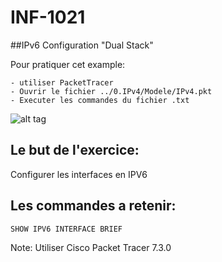 # INF-1021

##IPv6 Configuration "Dual Stack"

Pour pratiquer cet example:
```
- utiliser PacketTracer
- Ouvrir le fichier ../0.IPv4/Modele/IPv4.pkt
- Executer les commandes du fichier .txt
```

![alt tag](https://github.com/CollegeBoreal/INF1040-201-17A-02/blob/master/5.Connectivite/1.IPv6/Modele/IPv6.png)

## Le but de l'exercice:

Configurer les interfaces en IPV6

## Les commandes a retenir:

```
SHOW IPV6 INTERFACE BRIEF 
```

Note: Utiliser Cisco Packet Tracer 7.3.0

